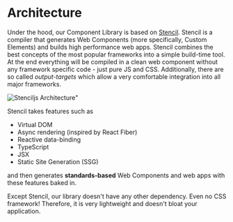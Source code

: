 # Architecture

Under the hood, our Component Library is based on [Stencil](https://stenciljs.com/). Stencil is a
compiler that generates Web Components (more specifically, Custom Elements) and builds high
performance web apps. Stencil combines the best concepts of the most popular frameworks into a
simple build-time tool. At the end everything will be compiled in a clean web component without any
framework specific code - just pure JS and CSS. Additionally, there are so called _output-targets_
which allow a very comfortable integration into all major frameworks.

![Stenciljs Architecture](/images/stenciljs_architecture.svg 'Stenciljs Architecture')"

Stencil takes features such as

- Virtual DOM
- Async rendering (inspired by React Fiber)
- Reactive data-binding
- TypeScript
- JSX
- Static Site Generation (SSG)

and then generates **standards-based** Web Components and web apps with these features baked in.

Except Stencil, our library doesn't have any other dependency. Even no CSS framework! Therefore, it
is very lightweight and doesn't bloat your application.
